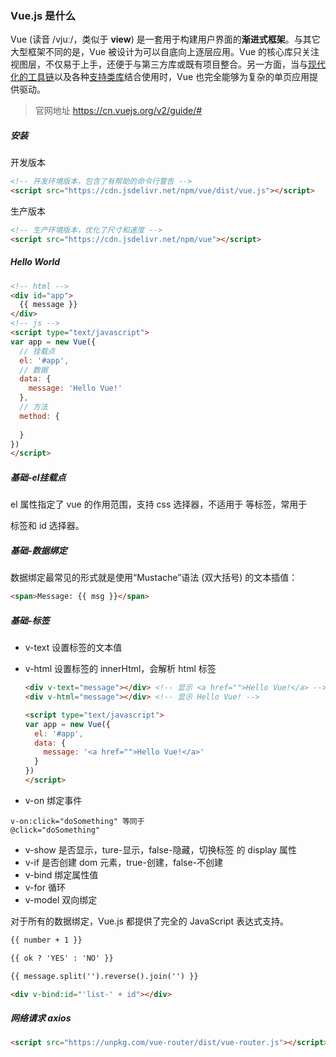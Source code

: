 ### Vue.js  是什么

Vue (读音 /vjuː/，类似于 **view**) 是一套用于构建用户界面的**渐进式框架**。与其它大型框架不同的是，Vue 被设计为可以自底向上逐层应用。Vue 的核心库只关注视图层，不仅易于上手，还便于与第三方库或既有项目整合。另一方面，当与[现代化的工具链](https://cn.vuejs.org/v2/guide/single-file-components.html)以及各种[支持类库](https://github.com/vuejs/awesome-vue#libraries--plugins)结合使用时，Vue 也完全能够为复杂的单页应用提供驱动。

> 官网地址 https://cn.vuejs.org/v2/guide/#

##### 安装

开发版本

```html
<!-- 开发环境版本，包含了有帮助的命令行警告 -->
<script src="https://cdn.jsdelivr.net/npm/vue/dist/vue.js"></script>
```

生产版本

```html
<!-- 生产环境版本，优化了尺寸和速度 -->
<script src="https://cdn.jsdelivr.net/npm/vue"></script>
```

##### Hello World

```html
<!-- html -->
<div id="app">
  {{ message }}
</div>
<!-- js -->
<script type="text/javascript">
var app = new Vue({
  // 挂载点
  el: '#app',
  // 数据  
  data: {
    message: 'Hello Vue!'
  },
  // 方法  
  method: {
      
  }  
})
</script>
```

##### 基础-el挂载点

el 属性指定了 vue 的作用范围，支持 css 选择器，不适用于 <html> <body> 等标签，常用于 <div> 标签和 id 选择器。

##### 基础-数据绑定

数据绑定最常见的形式就是使用“Mustache”语法 (双大括号) 的文本插值：

```html
<span>Message: {{ msg }}</span>
```

##### 基础-标签

- v-text 设置标签的文本值

- v-html 设置标签的 innerHtml，会解析 html 标签

  ```html
  <div v-text="message"></div> <!-- 显示 <a href="">Hello Vue!</a> -->
  <div v-html="message"></div> <!-- 显示 Hello Vue! -->
  
  <script type="text/javascript">
  var app = new Vue({
    el: '#app',
    data: {
      message: '<a href="">Hello Vue!</a>'
    }
  })
  </script>
  ```

- v-on 绑定事件

```
v-on:click="doSomething" 等同于
@click="doSomething" 
```

- v-show 是否显示，ture-显示，false-隐藏，切换标签 的 display 属性
- v-if 是否创建 dom 元素，true-创建，false-不创建
- v-bind 绑定属性值
- v-for 循环
- v-model 双向绑定 

对于所有的数据绑定，Vue.js 都提供了完全的 JavaScript 表达式支持。

```html
{{ number + 1 }}

{{ ok ? 'YES' : 'NO' }}

{{ message.split('').reverse().join('') }}

<div v-bind:id="'list-' + id"></div>
```

##### 网络请求 axios

```html
<script src="https://unpkg.com/vue-router/dist/vue-router.js"></script>
```

